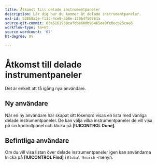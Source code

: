 ```yaml
---
title: Åtkomst till delade instrumentpaneler
description: Lär dig hur du kommer åt delade instrumentpaneler.
exl-id: 528b8a2e-f13c-4ce8-ab8e-13864f50761a
source-git-commit: 03a5161930cafcbe600b96465ee0fc0ecb25cae8
workflow-type: tm+mt
source-wordcount: '67'
ht-degree: 0%

---
```


# Åtkomst till delade instrumentpaneler

Det är enkelt att få igång nya användare.

## Ny användare

När en ny användare har skapat sitt lösenord visas en lista med vanliga delade instrumentpaneler. De kan välja vilka instrumentpaneler de vill visa på sin kontrollpanel och klicka på **[!UICONTROL Done]**.

## Befintliga användare

Om du vill visa listan över delade instrumentpaneler igen kan användarna klicka på **[!UICONTROL Find]** i `Global Search` -menyn.
